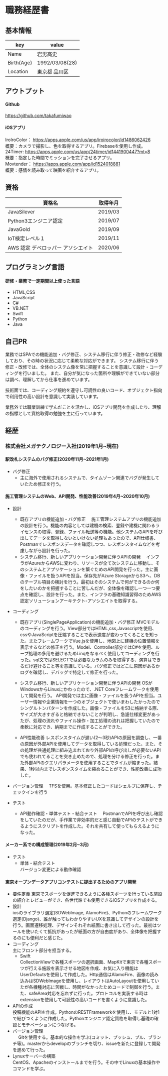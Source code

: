 # 職務経歴書

## 基本情報
|key |value |
|----|------|
|Name|岩男高史|
|Birth(Age)|1992/03/08(28)|
|Location|東京都 品川区|

## アウトプット
#### Github
https://github.com/takafumiwao

#### iOSアプリ
IroIroColor： https://apps.apple.com/us/app/iroirocolor/id1486062426<br>
概要：カメラで撮影し、色を取得するアプリ。Firebaseを使用し作成。
<br>
24Timer: https://apps.apple.com/us/app/24timer/id1441900447?mt=8<br>
概要：指定した時間でミッションを完了させるアプリ。
<br>
Movtender： https://apps.apple.com/app/id1524018881<br>
概要：感情を読み取って映画を紹介するアプリ。
<br>

## 資格
|資格名 |取得年月 |
|------|--------|
|JavaSilever|2019/03|
|Python3エンジニア認定|2019/07|
|JavaGold|2019/09|
|IoT検定レベル１|2019/11|
|AWS 認定 デベロッパー アソシエイト|2020/06|

## プログラミング言語
#### 研修・業務で一定期間以上使った言語
- HTML,CSS
- JavaScript
- C#
- VB.NET
- Swift
- Python
- Java

## 自己PR
業務ではSPAでの機能追加・バグ修正、システム移行に伴う修正・改修など経験しており、その時の状況に応じて柔軟な対応ができます。
システム移行に伴う修正・改修では、全体のシステム像を常に把握することを意識して設計・コーディングを行いました。
また、自分が気になった箇所や理解ができていない部分は調べ、理解してから仕事を進めています。

技術面では、コーディング規約を遵守し可読性の良いコード、オブジェクト指向で利用性の高い設計を意識して実装しています。

業務外では職業訓練で学んだことを活かし、iOSアプリ開発を作成したり、理解の指標として資格取得の勉強を主に行っています。

## 経歴

### 株式会社メガテクノロジー入社(2019年1月~現在)

#### 駅改札システムのバグ修正(2020年11月~2021年1月)
- バグ修正
  - 主に海外で使用されるシステムで、タイムゾーン関連でバグが発生していたため修正を行う。

#### 施工管理システムのWeb、API開発、性能改善(2019年4月~2020年10月)
- 設計
  - 既存アプリの機能追加・バグ修正
　施工管理システムアプリの機能追加の設計を行う。機能の内容としては建機の検索、登録や建機に関わるライセンスの取得、登録、ファイル転送等の機能。他システムのAPIを呼び出してデータを取得しないといけない処理もあったので、API仕様書、Postmanでレスポンスデータを確認しつつ、レスポンスタイムなどを考慮しながら設計を行った。
  - システム移行、新しいアプリケーション開発に伴うAPIの開発
　インフラがAzureからAWSに変わり、リソースが全て次システムに移動し、そのシステムとアプリケーションを繋ぐためのAPI開発を行った。主に画像・ファイルを扱うAPIを担当。保存先がAzure StorageからS3へ、DBのテーブル項目の検討を行う。最初はそのシステムで何ができるのか何をしたいのかを把握することに苦しんだが、全体像を確認し一つ一つ要点を確認し、設計を行った。また、インフラの基礎知識習得のためAWS認定ソリューションアーキテクト-アソシエイトを取得する。

- コーディング
  - 既存アプリ(SinglePageApplication)の機能追加・バグ修正
    MVCモデルのコーディングを行う。View部分ではHTML,css,Javascriptを使用、cssやJavaScriptを圧縮することで表示速度が変わってくることを知った。またフレームワークでVue.jsを使用し、地図上に建機の位置情報を表示するなどの修正を行う。Model、Controller部分ではC#を使用、ループ処理の多用を避けるためLinqをなるべく使用してコーディングを行った。sql文ではSELECTでは必要なカラムのみを取得する、演算はできるだけ避けること等を意識している。バグ修正ではどこに原因があるかログを確認し、デバッグで特定して修正を行った。

  - システム移行、新しいアプリケーション開発に伴うAPIの開発
   OSがWindowsからLinuxにかわったので、.NET Coreフレームワークを使用して開発を行う。
  API開発では主に画像・ファイルを扱うAPIを担当。ユーザー情報や企業情報を一つのオブジェクトで使いまわしたかったのでシングルトンパターンを作成した。画像・ファイルをS3に格納する際、サイズが大きすぎると格納できないことが判明し、急遽仕様変更があったが、処理の流れやファイル操作・加工処理の流れは把握していたので柔軟に対応でき、納期までに作成することができた。

  - API性能改善
  レスポンスタイムが遅い(2〜3秒)APIの原因を調査し、一番の原因が外部APIを使用してデータを取得している処理だった。また、その処理が共通処理に組み込まれており外部APIの呼び出しが必要ないAPIでも使われてることを突き止めたので、処理を分ける修正を行った。また外部APIのクエリパラメータを使用することでタイムが縮まった。結果、1秒以内までレスポンスタイムを縮めることができ、性能改善に成功した。

- バージョン管理
　TFSを使用。基本修正したコードはシェルブに保存し、チェックインを行う

- テスト
  - API動作確認・単体テスト・結合テスト
　PostmanでAPIを呼び出し確認をしていたのだが、手作業で非効率的だと感じ自動でAPIのテストができるようにスクリプトを作成した。それを共有して使ってもらえるようになった。
  
#### メーカー系での構成管理(2019年2月~3月)
- テスト
  - 単体・結合テスト<br>
    バージョン変更による動作確認

#### 東京オープンデータアプリコンテストに提出するためのアプリ開発
- 要件定義
  東京でスポーツを促進できるように各種スポーツを行っている施設の紹介とレビューができ、各世代誰でも使用できるiOSアプリを作成する。
- 設計<br>
  iosのライブラリ選定(SDWebImage, AlamoFire)、Pythonのフレームワーク選定(Django)、誰が触ってもわかりやすいUXを意識してデザインの設計を行う。画面遷移処理、デザインそれぞれ紙面に書き出して行った。最初はツールを使いたくて抵抗があったが紙面の方が自由度があり、全体像を把握するのにも便利だと感じた。
- コーディング<br>
  主にフロント部分を担当する。
  - Swift<br>
   CollectionViewで各種スポーツの選択画面、MapKitで東京で各種スポーツが行える施設を表示させる地図を作成、お気に入り機能はUserDefautsを使用して作成した。Http通信はAlamoFire、画像の読み込みはSDWebImageを使用し、レイアウトはAutoLayoutを使用していたが各機種対応に苦戦し、時間がなかったためコードで制御を行う。また、safeArea対応を忘れずに行った。プロトコルを実装する時はextensionを使用して可読性の高いコードを書くように意識した。
- APIの作成<br>
     投稿機能のAPIを作成。PythonのRESTFrameworkを使用し、モデルと1対1で結びつくように作成した。Pythonエンジニア認定資格を取得し基礎の確認とモチベーションにつなげる。
- バージョン管理<br>
　 Gitを使用する。基本的な操作を学ぶ(コミット、プッシュ、プル、ブランチ等)。masterからdevelopのブランチを切り、issueを新たに登録して開発を進めて行った。
- Lynuxサーバーの構築<br>
   CentOS、Apacheのインストールまでを行う。その中でLinuxの基本操作やコマンドを学ぶ。

